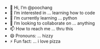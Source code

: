 - 👋 Hi, I’m @poochang
- 👀 I’m interested in ... learning how to code
- 🌱 I’m currently learning ... python
- 💞️ I’m looking to collaborate on ... anything
- 📫 How to reach me ... thru this
- 😄 Pronouns: ... hizzy
- ⚡ Fun fact: ... i love pizza

<!---
poochang/poochang is a ✨ special ✨ repository because its `README.md` (this file) appears on your GitHub profile.
You can click the Preview link to take a look at your changes.
--->
